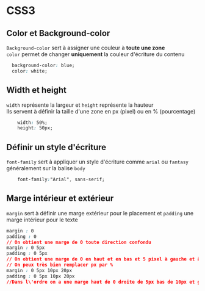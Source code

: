 # CSS3

## Color et Background-color

`Background-color` sert à assigner une couleur à **toute une zone**  
`color` permet de changer **uniquement** la couleur d'écriture du contenu

```css
  background-color: blue;
  color: white;
```

## Width et height

`width` représente la largeur et `height` représente la hauteur  
Ils servent à définir la taille d'une zone en px (pixel) ou en % (pourcentage)

```css
    width: 50%;
    height: 50px;
```

## Définir un style d'écriture

`font-family` sert à appliquer un style d'écriture comme `arial` ou `fantasy` généralement sur la balise
`body`

```css
    font-family:"Arial", sans-serif;
```

## Marge intérieur et extérieur

`margin` sert à définir une marge extérieur pour le placement et `padding` une marge intérieur pour le texte

```css
margin : 0
padding : 0
// On obtient une marge de 0 toute direction confondu 
margin : 0 5px
padding : 0 5px
// On obtient une marge de 0 en haut et en bas et 5 pixel à gauche et à droite
// On peux très bien remplacer px par %
margin : 0 5px 10px 20px
padding : 0 5px 10px 20px
//Dans l\'ordre on a une marge haut de 0 droite de 5px bas de 10px et gauche de 20px 
``` 